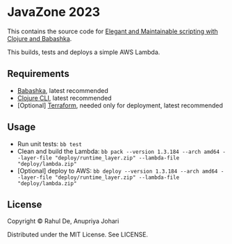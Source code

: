 # JavaZone 2023

This contains the source code for [Elegant and Maintainable scripting with Clojure and Babashka](https://2023.javazone.no/program/19a5cab3-7afd-4dc1-b60a-bea8562d3186).

This builds, tests and deploys a simple AWS Lambda.

## Requirements

- [Babashka](https://github.com/babashka/babashka#installation), latest recommended
- [Clojure CLI](https://clojure.org/guides/install_clojure), latest recommended
- [Optional] [Terraform](https://developer.hashicorp.com/terraform/tutorials/aws-get-started/install-cli), needed only for deployment, latest recommended

## Usage

- Run unit tests: `bb test`
- Clean and build the Lambda: `bb pack --version 1.3.184 --arch amd64 --layer-file "deploy/runtime_layer.zip" --lambda-file "deploy/lambda.zip"`
- [Optional] deploy to AWS: `bb deploy --version 1.3.184 --arch amd64 --layer-file "deploy/runtime_layer.zip" --lambda-file "deploy/lambda.zip"`

## License

Copyright © Rahul De, Anupriya Johari

Distributed under the MIT License. See LICENSE.
